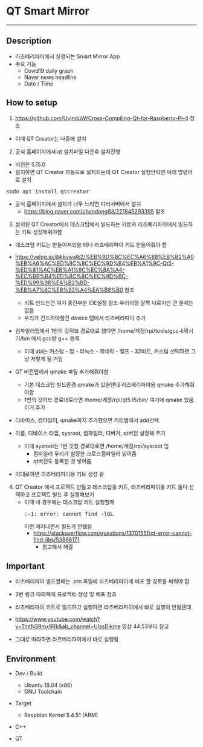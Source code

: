 # QT Smart Mirror

---

## Description

- 라즈베리파이에서 실행되는 Smart Mirror App
- 주요 기능
  - Covid19 daily graph
  - Naver news headline
  - Date / Time

## How to setup

1. https://github.com/UvinduW/Cross-Compiling-Qt-for-Raspberry-Pi-4 참조

- 이때 QT Creator는 나중에 설치

2. 공식 홈페이지에서 qt 설치파일 다운후 설치진행

- 버전은 5.15.0
- 설치하면 QT Creator 자동으로 설치되는데 QT Creator 실행안되면 아래 명령어로 설치
<pre>sudo apt install qtcreator</pre>
- 공식 홈페이지에서 설치가 너무 느리면 미러서버에서 설치
  - https://blog.naver.com/chandong83/221845293395 참조

3. 설치된 QT Creator에서 데스크탑에서 빌드하는 키트와 라즈베리파이에서 빌드하는 키트 생성해줘야함

- 데스크탑 키트는 만들어져있을 테니 라즈베리파이 키트 만들어줘야 함
- https://velog.io/@kkywalk2/%EB%9D%BC%EC%A6%88%EB%B2%A0%EB%A6%AC%ED%8C%8C%EC%9D%B4%EB%A1%9C-Qt5-%ED%81%AC%EB%A1%9C%EC%8A%A4-%EC%BB%B4%ED%8C%8C%EC%9D%BC-%ED%99%98%EA%B2%BD-%EB%A7%8C%EB%93%A4%EA%B8%B0 참조

  - 키트 만드는건 여기 중간부분 IDE설정 참조 우리꺼랑 살짝 다르지만 큰 문제는 없음
  - 우리가 건드려야할건 device 탭에서 라즈베리파이 추가

- 컴파일러탭에서 1번의 깃허브 경로대로 했다면 /home/계정/rpi/tools/gcc-li뭐시기/bin 에서 gcc랑 g++ 등록

  - 이때 abi는 커스텀 - 암 - 리눅스 - 제네릭 - 엘프 - 32비트, 커스텀 선택하면 그냥 저렇게 될 거임

- QT 버전탭에서 qmake 파일 추가해줘야함

  - 기본 데스크탑 빌드환경 qmake가 있을텐데 라즈베리파이용 qmake 추가해줘야함
  - 1번의 깃허브 경로대로라면 /home/계정/rpi/qt5.15/bin/ 여기에 qmake 있음. 이거 추가

- 디바이스, 컴파일러, qmake까지 추가했으면 키트탭에서 add선택
- 이름, 디바이스 타입, sysroot, 컴파일러, 디버거, qt버전 설정해 주기

  - 이때 sysroot는 1번 깃헙 경로대로면 /home/계정/rpi/sysroot 임
    - 컴파일러 우리가 설정한 크로스컴파일러 넣어줌
    - qt버전도 등록한 것 넣어줌

- 이대로하면 라즈베리파이용 키트 생성 끝

4.  QT Creator 에서 프로젝트 만들고 데스크탑용 키트, 라즈베리파이용 키트 둘다 선택하고 프로젝트 빌드 후 실행해보기
    - 이때 내 경우에는 데스크탑 키트 실행할때
      <pre>:-1: error: cannot find -lGL</pre> 이런 에러나면서 빌드가 안됐음
      - https://stackoverflow.com/questions/13701551/qt-error-cannot-find-libs/53866171
        - 참고해서 해결

## Important

- 라즈베리파이 빌드할때는 .pro 파일에 라즈베리파이에 배포 할 경로를 써줘야 함
- 3번 링크 아래쪽에 프로젝트 생성 및 배포 참조

- 라즈베리파이 키트로 빌드하고 실행하면 라즈베리파이에서 바로 실행이 안될텐데
- https://www.youtube.com/watch?v=TmtN3Rmx9Rk&ab_channel=UlasDikme 영상 44:53부터 참고
- 그대로 따라하면 라즈베리파이에서 바로 실행됨

## Environment

- Dev / Build

  - Ubuntu 18.04 (x86)
  - GNU Toolchain

- Target

  - Raspbian Kernel 5.4.51 (ARM)

- C++
- QT
